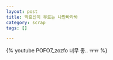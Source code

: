 ```yaml
---
layout: post
title: 박효신이 부르는 나만바라봐
category: scrap
tags: []

---
```


<!-- more -->

{% youtube POFO7_zozfo 너무 좋.. ㅠㅠ %}